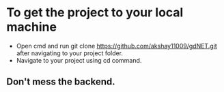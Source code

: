 # To get the project to your local machine  

* Open cmd and run git clone https://github.com/akshay11009/gdNET.git after navigating to your project folder.
* Navigate to your project using cd command.
  
## Don't mess the backend.
